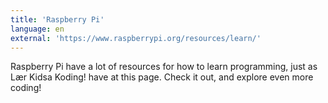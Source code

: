 ```yaml
---
title: 'Raspberry Pi'
language: en
external: 'https://www.raspberrypi.org/resources/learn/'
---
```


Raspberry Pi have a lot of resources for how to learn programming, just as Lær
Kidsa Koding! have at this page. Check it out, and explore even more coding!
